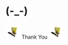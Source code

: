 # (-_-)
<img src="/static/sponge.gif" width="40" height="40" /> Thank You <img src="/static/sponge.gif" width="40" height="40" />
